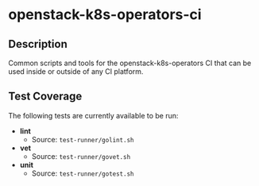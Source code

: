 # openstack-k8s-operators-ci

## Description
Common scripts and tools for the openstack-k8s-operators CI that can be used inside or outside of any CI platform.

## Test Coverage
The following tests are currently available to be run:
- **lint**
	- Source: `test-runner/golint.sh`
- **vet**
	- Source: `test-runner/govet.sh`
- **unit**
	- Source: `test-runner/gotest.sh`
